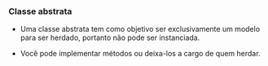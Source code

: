 ### Classe abstrata
- Uma classe abstrata tem como objetivo ser exclusivamente um modelo para ser herdado, portanto não pode ser instanciada.

- Você pode implementar métodos ou deixa-los a cargo de quem herdar.